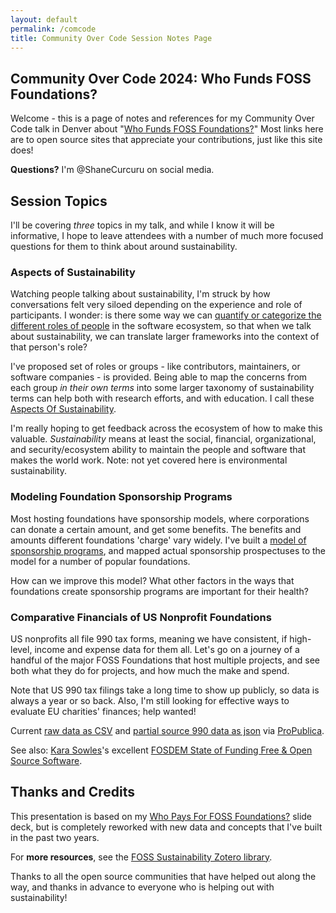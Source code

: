 ```yaml
---
layout: default
permalink: /comcode
title: Community Over Code Session Notes Page
---
```


## Community Over Code 2024: Who Funds FOSS Foundations?

Welcome - this is a page of notes and references for my Community Over Code talk in Denver about "[Who Funds FOSS Foundations?](https://sessionize.com/s/shanecurcuru/who-funds-foss-foundations/106625)"  Most links here are to open source sites that appreciate your contributions, just like this site does!

**Questions?**  I'm @ShaneCurcuru on social media.

## Session Topics

I'll be covering *three* topics in my talk, and while I know it will be informative, I hope to leave attendees with a number of much more focused questions for them to think about around sustainability.

### Aspects of Sustainability

Watching people talking about sustainability, I'm struck by how conversations felt very siloed depending on the experience and role of participants.  I wonder: is there some way we can [quantify or categorize the different roles of people](https://fosssustainability.com/aspects/?s=fb) in the software ecosystem, so that when we talk about sustainability, we can translate larger frameworks into the context of that person's role?

I've proposed set of roles or groups - like contributors, maintainers, or software companies - is provided.  Being able to map the concerns from each group *in their own terms* into some larger taxonomy of sustainability terms can help both with research efforts, and with education.  I call these [Aspects Of Sustainability](https://fosssustainability.com/aspects/?s=fb).

I'm really hoping to get feedback across the ecosystem of how to make this valuable.  *Sustainability* means at least the social, financial, organizational, and security/ecosystem ability to maintain the people and software that makes the world work.  Note: not yet covered here is environmental sustainability.

### Modeling Foundation Sponsorship Programs

Most hosting foundations have sponsorship models, where corporations can donate a certain amount, and get some benefits.  The benefits and amounts different foundations 'charge' vary widely.  I've built a [model of sponsorship programs](https://fossfoundation.info/sponsorships?s=fb), and mapped actual sponsorship prospectuses to the model for a number of popular foundations.

How can we improve this model?  What other factors in the ways that foundations create sponsorship programs are important for their health?

### Comparative Financials of US Nonprofit Foundations

US nonprofits all file 990 tax forms, meaning we have consistent, if high-level, income and expense data for them all.  Let's go on a journey of a handful of the major FOSS Foundations that host multiple projects, and see both what they do for projects, and how much the make and spend.

Note that US 990 tax filings take a long time to show up publicly, so data is always a year or so back.  Also, I'm still looking for effective ways to evaluate EU charities' finances; help wanted!

Current [raw data as CSV](https://github.com/Punderthings/fossfoundation/blob/main/_data/p990/foundations_990_common.csv) and [partial source 990 data as json](https://github.com/Punderthings/fossfoundation/tree/main/_data/p990) via [ProPublica](https://projects.propublica.org/nonprofits/api).

See also: [Kara Sowles](https://twitter.com/FeyNudibranch/)'s excellent [FOSDEM State of Funding Free & Open Source Software](https://fosdem.org/2024/schedule/event/fosdem-2024-2751-the-state-of-funding-free-open-source-software/). 

## Thanks and Credits

This presentation is based on my [Who Pays For FOSS Foundations?](https://shaneslides.com/2023/10/FOSS-Foundation-Funding/?s=fb) slide deck, but is completely reworked with new data and concepts that I've built in the past two years.

For **more resources**, see the [FOSS Sustainability Zotero library](https://www.zotero.org/groups/5030713/foss-sustainability/library).

Thanks to all the open source communities that have helped out along the way, and thanks in advance to everyone who is helping out with sustainability!
